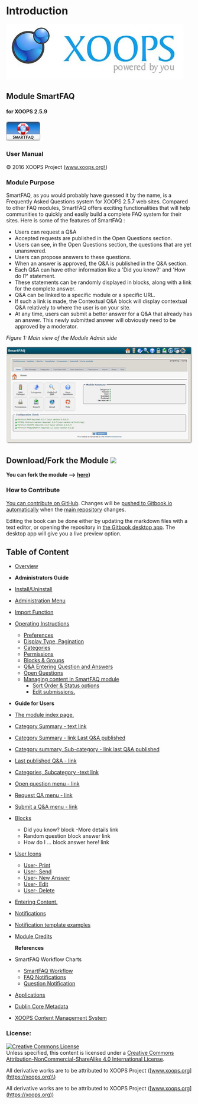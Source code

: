 # Introduction

![logoXoops.jpg](.gitbook/assets/logoxoops.jpg)

## Module SmartFAQ

#### for XOOPS 2.5.9

![logoModule.png](.gitbook/assets/logomodule.png)

### User Manual

© 2016 XOOPS Project \(www.xoops.org\)

### Module Purpose

SmartFAQ, as you would probably have guessed it by the name, is a Frequently Asked Questions system for XOOPS 2.5.7 web sites. Compared to other FAQ modules, SmartFAQ offers exciting functionalities that will help communities to quickly and easily build a complete FAQ system for their sites. Here is some of the features of SmartFAQ :

* Users can request a Q&A
* Accepted requests are published in the Open Questions section.
* Users can see, in the Open Questions section, the questions that are yet unanswered.
* Users can propose answers to these questions.
* When an answer is approved, the Q&A is published in the Q&A section.
* Each Q&A can have other information like a 'Did you know?' and 'How do I?' statement.
* These statements can be randomly displayed in blocks, along with a link for the complete answer.
* Q&A can be linked to a specific module or a specific URL.
* If such a link is made, the Contextual Q&A block will display contextual Q&A relatively to where the user is on your site.
* At any time, users can submit a better answer for a Q&A that already has an answer. This newly submitted answer will obviously need to be approved by a moderator.

 _Figure 1: Main view of the Module Admin side_

![image001.png](.gitbook/assets/img1.jpg)

## Download/Fork the Module ![](https://xoops.org/images/forkit.png) 

**You can fork the module --&gt;** [**here**](https://github.com/XoopsModules25x/smartfaq)**\)**

### How to Contribute

[You can contribute on GitHub](https://github.com/XoopsDocs/smartfaq-tutorial). Changes will be [pushed to Gitbook.io automatically](https://www.gitbook.com/book/xoops/smartfaq-tutorial/activity) when the [main repository](https://github.com/XoopsDocs/smartfaq-tutorial) changes.

Editing the book can be done either by updating the markdown files with a text editor, or opening the repository in [the Gitbook desktop app](https://github.com/GitbookIO/editor/blob/master/README.md). The desktop app will give you a live preview option.

## Table of Content

* [Overview](overview.md)  
* **Administrators Guide**  
* [Install/Uninstall](install-uninstall.md)
* [Administration Menu](administration-menu.md)
* [Import Function](import-function.md)
* [Operating Instructions](operating-instructions/)
  * [Preferences](operating-instructions/preferences.md)
  * [Display Type, Pagination](operating-instructions/display-type-pagination.md) 
  * [Categories](operating-instructions/categories.md)
  * [Permissions](operating-instructions/permissions.md)
  * [Blocks & Groups](operating-instructions/blocks-and-groups.md)
  * [Q&A Entering Question and Answers](operating-instructions/q-and-a-entering-question-and-answers.md)
  * [Open Questions](operating-instructions/open-questions.md)
  * [Managing content in SmartFAQ module](operating-instructions/managing-content-in-smartfaq-module/)
    * [Sort Order & Status options](operating-instructions/managing-content-in-smartfaq-module/sort-order-and-status-options.md)
    * [Edit submissions.](operating-instructions/managing-content-in-smartfaq-module/edit-submissions..md)  
* **Guide for Users**   
* [The module index page.](the-module-index-page..md)
* [Category Summary - text link](https://github.com/xoops/smartfaq-tutorial/tree/d31651f51362e8bde4fba68a371aaaf271be37c4/en/book/users/8.1Category%20Summary.md)
* [Category Summary - link Last Q&A published](category-summary-link-last-q-and-a-published.md)
* [Category summary, Sub-category - link last Q&A published](category-summary-sub-category-link-last-q-and-a-published.md)
* [Last published Q&A - link](last-published-q-and-a-link.md)
* [Categories, Subcategory -text link](categories-subcategory-text-link.md)
* [Open question menu - link](open-question-menu-link.md)
* [Request QA menu - link](request-qa-menu-link.md)
* [Submit a Q&A menu - link](submit-a-q-and-a-menu-link.md)
* [Blocks](blocks/)
    * Did you know? block -More details link
    * Random question block answer link
    * How do I ... block answer here! link
* [User Icons](user-icons/)
  * [User- Print](user-icons/user-print.md)
  * [User- Send](user-icons/user-send.md)
  * [User- New Answer](user-icons/user-new-answer.md)
  * [User- Edit](user-icons/user-edit.md)
  * [User- Delete](user-icons/user-delete.md)
* [Entering Content.](entering-content..md)
* [Notifications](notifications.md)
* [Notification template examples](notification-template-examples.md)
* [Module Credits](module-credits.md)

  
  
  **References**  
  

* SmartFAQ Workflow Charts
  * [SmartFAQ Workflow](smartfaq-workflow-charts/smartfaq-workflow.md)
  * [FAQ Notifications](smartfaq-workflow-charts/faq-notifications.md)
  * [Question Notification](smartfaq-workflow-charts/question-notification.md)
* [Applications](applications.md)
* [Dublin Core Metadata](dublin-core-metadata.md)
* [XOOPS Content Management System](xoops-content-management-system.md)

### License:

[![Creative Commons License](https://i.creativecommons.org/l/by-nc-sa/4.0/88x31.png)](http://creativecommons.org/licenses/by-nc-sa/4.0/)  
Unless specified, this content is licensed under a [Creative Commons Attribution-NonCommercial-ShareAlike 4.0 International License](http://creativecommons.org/licenses/by-nc-sa/4.0/).

All derivative works are to be attributed to XOOPS Project \([www.xoops.org](https://xoops.org)\)

All derivative works are to be attributed to XOOPS Project ([www.xoops.org](https://xoops.org))
